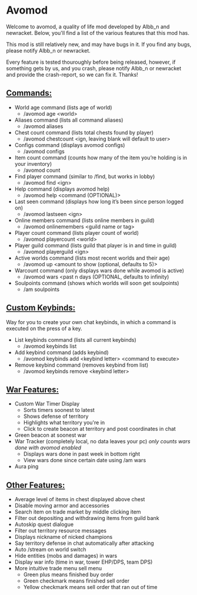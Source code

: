 # **Avomod**

Welcome to avomod, a quality of life mod developed by Albb_n and newracket. Below, you'll find a list of the various
features that this mod has.

This mod is still relatively new, and may have bugs in it. If you find any bugs, please notify Albb_n or newracket.

Every feature is tested thouroughly before being released, however, if something gets by us, and you crash, please
notify Albb_n or newracket and provide the crash-report, so we can fix it. Thanks!

## **<span style="text-decoration:underline;">Commands:</span>**

* World age command (lists age of world)
    * /avomod age &lt;world>
* Aliases command (lists all command aliases)
    * /avomod aliases
* Chest count command (lists total chests found by player)
    * /avomod chestcount &lt;ign, leaving blank will default to user>
* Configs command (displays avomod configs)
    * /avomod configs
* Item count command (counts how many of the item you’re holding is in your inventory)
    * /avomod count
* Find player command (similar to /find, but works in lobby)
    * /avomod find &lt;ign>
* Help command (displays avomod help)
    * /avomod help <command (OPTIONAL)>
* Last seen command (displays how long it’s been since person logged on)
    * /avomod lastseen &lt;ign>
* Online members command (lists online members in guild)
    * /avomod onlinemembers &lt;guild name or tag>
* Player count command (lists player count of world)
    * /avomod playercount &lt;world>
* Player guild command (lists guild that player is in and time in guild)
    * /avomod playerguild &lt;ign>
* Active worlds command (lists most recent worlds and their age)
    * /avomod up &lt;amount to show (optional, defaults to 5)>
* Warcount command (only displays wars done while avomod is active)
    * /avomod wars <past n days (OPTIONAL, defaults to infinity)
* Soulpoints command (shows which worlds will soon get soulpoints)
    * /am soulpoints

## **<span style="text-decoration:underline;">Custom Keybinds:</span>**

Way for you to create your own chat keybinds, in which a command is executed on the press of a key.

* List keybinds command (lists all current keybinds)
    * /avomod keybinds list
* Add keybind command (adds keybind)
    * /avomod keybinds add &lt;keybind letter> &lt;command to execute>
* Remove keybind command (removes keybind from list)
    * /avomod keybinds remove &lt;keybind letter>

## **<span style="text-decoration:underline;">War Features:</span>**

* Custom War Timer Display
    * Sorts timers soonest to latest
    * Shows defense of territory
    * Highlights what territory you're in
    * Click to create beacon at territory and post coordinates in chat
* Green beacon at soonest war
* War Tracker (completely local, no data leaves your pc) *only counts wars done with avomod enabled*
    * Displays wars done in past week in bottom right
    * View wars done since certain date using /am wars
* Aura ping

## **<span style="text-decoration:underline;">Other Features:</span>**

* Average level of items in chest displayed above chest
* Disable moving armor and accessories
* Search item on trade market by middle clicking item
* Filter out depositing and withdrawing items from guild bank
* Autoskip quest dialogue
* Filter out territory resource messages
* Displays nickname of nicked champions
* Say territory defense in chat automatically after attacking
* Auto /stream on world switch
* Hide entities (mobs and damages) in wars
* Display war info (time in war, tower EHP/DPS, team DPS)
* More intuitive trade menu sell menu
    * Green plus means finished buy order
    * Green checkmark means finished sell order
    * Yellow checkmark means sell order that ran out of time
